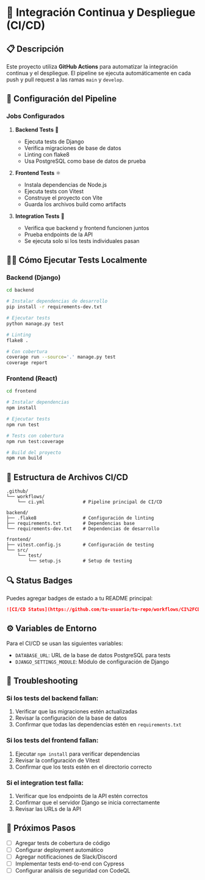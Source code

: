 # 🚀 Integración Continua y Despliegue (CI/CD)

## 📋 Descripción
Este proyecto utiliza **GitHub Actions** para automatizar la integración continua y el despliegue. El pipeline se ejecuta automáticamente en cada push y pull request a las ramas `main` y `develop`.

## 🔧 Configuración del Pipeline

### Jobs Configurados

1. **Backend Tests** 🐍
   - Ejecuta tests de Django
   - Verifica migraciones de base de datos
   - Linting con flake8
   - Usa PostgreSQL como base de datos de prueba

2. **Frontend Tests** ⚛️
   - Instala dependencias de Node.js
   - Ejecuta tests con Vitest
   - Construye el proyecto con Vite
   - Guarda los archivos build como artifacts

3. **Integration Tests** 🔗
   - Verifica que backend y frontend funcionen juntos
   - Prueba endpoints de la API
   - Se ejecuta solo si los tests individuales pasan

## 🏃‍♂️ Cómo Ejecutar Tests Localmente

### Backend (Django)
```bash
cd backend

# Instalar dependencias de desarrollo
pip install -r requirements-dev.txt

# Ejecutar tests
python manage.py test

# Linting
flake8 .

# Con cobertura
coverage run --source='.' manage.py test
coverage report
```

### Frontend (React)
```bash
cd frontend

# Instalar dependencias
npm install

# Ejecutar tests
npm run test

# Tests con cobertura
npm run test:coverage

# Build del proyecto
npm run build
```

## 📁 Estructura de Archivos CI/CD

```
.github/
└── workflows/
    └── ci.yml              # Pipeline principal de CI/CD

backend/
├── .flake8                 # Configuración de linting
├── requirements.txt        # Dependencias base
└── requirements-dev.txt    # Dependencias de desarrollo

frontend/
├── vitest.config.js        # Configuración de testing
└── src/
    └── test/
        └── setup.js        # Setup de testing
```

## 🔍 Status Badges
Puedes agregar badges de estado a tu README principal:

```markdown
![CI/CD Status](https://github.com/tu-usuario/tu-repo/workflows/CI%2FCD%20Pipeline/badge.svg)
```

## ⚙️ Variables de Entorno
Para el CI/CD se usan las siguientes variables:

- `DATABASE_URL`: URL de la base de datos PostgreSQL para tests
- `DJANGO_SETTINGS_MODULE`: Módulo de configuración de Django

## 🚨 Troubleshooting

### Si los tests del backend fallan:
1. Verificar que las migraciones estén actualizadas
2. Revisar la configuración de la base de datos
3. Confirmar que todas las dependencias estén en `requirements.txt`

### Si los tests del frontend fallan:
1. Ejecutar `npm install` para verificar dependencias
2. Revisar la configuración de Vitest
3. Confirmar que los tests estén en el directorio correcto

### Si el integration test falla:
1. Verificar que los endpoints de la API estén correctos
2. Confirmar que el servidor Django se inicia correctamente
3. Revisar las URLs de la API

## 📝 Próximos Pasos
- [ ] Agregar tests de cobertura de código
- [ ] Configurar deployment automático
- [ ] Agregar notificaciones de Slack/Discord
- [ ] Implementar tests end-to-end con Cypress
- [ ] Configurar análisis de seguridad con CodeQL
